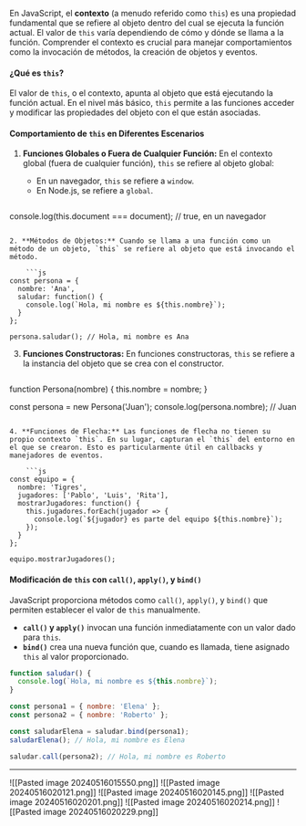 En JavaScript, el **contexto** (a menudo referido como `this`) es una propiedad fundamental que se refiere al objeto dentro del cual se ejecuta la función actual. El valor de `this` varía dependiendo de cómo y dónde se llama a la función. Comprender el contexto es crucial para manejar comportamientos como la invocación de métodos, la creación de objetos y eventos.

#### ¿Qué es `this`?

El valor de `this`, o el contexto, apunta al objeto que está ejecutando la función actual. En el nivel más básico, `this` permite a las funciones acceder y modificar las propiedades del objeto con el que están asociadas.

#### Comportamiento de `this` en Diferentes Escenarios

1. **Funciones Globales o Fuera de Cualquier Función:** En el contexto global (fuera de cualquier función), `this` se refiere al objeto global:
    
    - En un navegador, `this` se refiere a `window`.
    - En Node.js, se refiere a `global`.
    
    ```js
console.log(this.document === document); // true, en un navegador
```
    
2. **Métodos de Objetos:** Cuando se llama a una función como un método de un objeto, `this` se refiere al objeto que está invocando el método.
    
    ```js
const persona = {
  nombre: 'Ana',
  saludar: function() {
    console.log(`Hola, mi nombre es ${this.nombre}`);
  }
};

persona.saludar(); // Hola, mi nombre es Ana

```
    
3. **Funciones Constructoras:** En funciones constructoras, `this` se refiere a la instancia del objeto que se crea con el constructor.
    
    ```js
function Persona(nombre) {
  this.nombre = nombre;
}

const persona = new Persona('Juan');
console.log(persona.nombre); // Juan

```
    
4. **Funciones de Flecha:** Las funciones de flecha no tienen su propio contexto `this`. En su lugar, capturan el `this` del entorno en el que se crearon. Esto es particularmente útil en callbacks y manejadores de eventos.
    
    ```js
const equipo = {
  nombre: 'Tigres',
  jugadores: ['Pablo', 'Luis', 'Rita'],
  mostrarJugadores: function() {
    this.jugadores.forEach(jugador => {
      console.log(`${jugador} es parte del equipo ${this.nombre}`);
    });
  }
};

equipo.mostrarJugadores();

```
    
#### Modificación de `this` con `call()`, `apply()`, y `bind()`

JavaScript proporciona métodos como `call()`, `apply()`, y `bind()` que permiten establecer el valor de `this` manualmente.

- **`call()` y `apply()`** invocan una función inmediatamente con un valor dado para `this`.
- **`bind()`** crea una nueva función que, cuando es llamada, tiene asignado `this` al valor proporcionado.

```js
function saludar() {
  console.log(`Hola, mi nombre es ${this.nombre}`);
}

const persona1 = { nombre: 'Elena' };
const persona2 = { nombre: 'Roberto' };

const saludarElena = saludar.bind(persona1);
saludarElena(); // Hola, mi nombre es Elena

saludar.call(persona2); // Hola, mi nombre es Roberto

```


---
![[Pasted image 20240516015550.png]]
![[Pasted image 20240516020121.png]]
![[Pasted image 20240516020145.png]]
![[Pasted image 20240516020201.png]]
![[Pasted image 20240516020214.png]]
![[Pasted image 20240516020229.png]]

